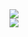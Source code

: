 <a href="https://github.com/whjin/docs" style="width: 300;float:left;">
  <img
    src="https://github-readme-stats.vercel.app/api/top-langs/?username=whjin&layout=compact&theme=radical" />
</a>
<a href="https://github.com/whjin/docs" style="width: 300;float:left;">
  <img
    src="https://github-readme-stats.vercel.app/api?username=whjin&count_private=true&show_icons=true&theme=radical" />
</a>
